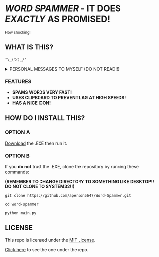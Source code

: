 # ***WORD SPAMMER*** **- IT DOES** ***EXACTLY*** **AS PROMISED!**
<sub/>How shocking!</sub>

## **WHAT IS THIS?**

`¯\_(ツ)_/¯` 
<details>
  <summary>PERSONAL MESSAGES TO MYSELF (DO NOT READ!!)</summary>

  - FINISH THIS NOW THIS YOU LAZY BASTARD
</details>

### **FEATURES**
* **SPAMS WORDS VERY FAST!**
* **USES CLIPBOARD TO PREVENT LAG AT HIGH SPEEDS!**
* **HAS A NICE ICON!**


## **HOW DO I INSTALL THIS?**

### **OPTION A**
[Download](https://www.youtube.com/watch?v=dQw4w9WgXcQ) the .EXE then run it. <!-- LINK IS A PLACEHOLDER RICKROLL -->

### **OPTION B**
If you **do not** trust the .EXE, clone the repository by running these commands:

**(REMEMBER TO CHANGE DIRECTORY TO SOMETHING LIKE DESKTOP!! DO NOT CLONE TO SYSTEM32!!)**
``` Cloning Repo
git clone https://github.com/aperson5647/Word-Spammer.git

cd word-spammer

python main.py
```

## **LICENSE**

This repo is licensed under the [MIT License](https://opensource.org/license/mit).

[Click here](https://github.com/aperson5647/Word-Spammer/blob/master/LICENSE) to see the one under the repo.
